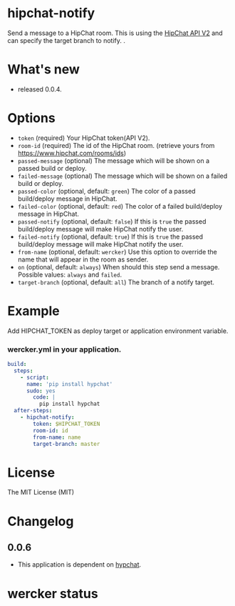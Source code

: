 # hipchat-notify

Send a message to a HipChat room.
This is using the [HipChat API V2](https://www.hipchat.com/docs/apiv2) and
can specify the target branch to notify.
.

# What's new

- released 0.0.4.

# Options

* `token` (required) Your HipChat token(API V2).
* `room-id` (required) The id of the HipChat room. (retrieve yours from https://www.hipchat.com/rooms/ids)
* `passed-message` (optional) The message which will be shown on a passed build or deploy.
* `failed-message` (optional) The message which will be shown on a failed build or deploy.
* `passed-color` (optional, default: `green`) The color of a passed build/deploy message in HipChat.
* `failed-color` (optional, default: `red`) The color of a failed build/deploy message in HipChat.
* `passed-notify` (optional, default: `false`) If this is `true` the passed build/deploy message will make HipChat notify the user.
* `failed-notify` (optional, default: `true`) If this is `true` the passed build/deploy message will make HipChat notify the user.
* `from-name` (optional, default: `wercker`) Use this option to override the name that will appear in the room as sender.
* `on` (optional, default: `always`) When should this step send a message. Possible values: `always` and `failed`.
* `target-branch` (optional, default: `all`) The branch of a notify target.

# Example

Add HIPCHAT_TOKEN as deploy target or application environment variable.


### wercker.yml in your application.

```yaml
build:
  steps:
    - script:
      name: 'pip install hypchat'
      sudo: yes
        code: |
          pip install hypchat
  after-steps:
    - hipchat-notify:
        token: $HIPCHAT_TOKEN
        room-id: id
        from-name: name
        target-branch: master
```

# License

The MIT License (MIT)

# Changelog

## 0.0.6
- This application is dependent on [hypchat](https://github.com/RidersDiscountCom/HypChat).

# wercker status

